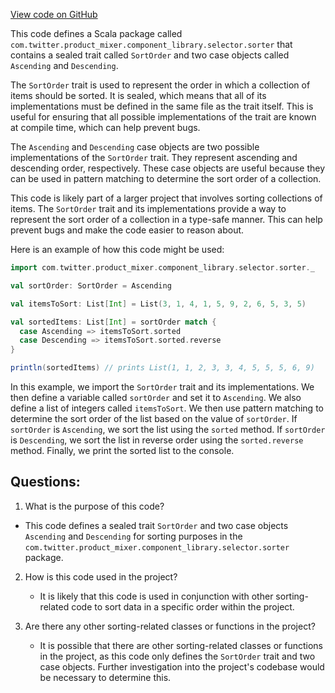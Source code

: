 [View code on GitHub](https://github.com/misbahsy/the-algorithm/product-mixer/component-library/src/main/scala/com/twitter/product_mixer/component_library/selector/sorter/SortOrder.scala)

This code defines a Scala package called `com.twitter.product_mixer.component_library.selector.sorter` that contains a sealed trait called `SortOrder` and two case objects called `Ascending` and `Descending`. 

The `SortOrder` trait is used to represent the order in which a collection of items should be sorted. It is sealed, which means that all of its implementations must be defined in the same file as the trait itself. This is useful for ensuring that all possible implementations of the trait are known at compile time, which can help prevent bugs.

The `Ascending` and `Descending` case objects are two possible implementations of the `SortOrder` trait. They represent ascending and descending order, respectively. These case objects are useful because they can be used in pattern matching to determine the sort order of a collection.

This code is likely part of a larger project that involves sorting collections of items. The `SortOrder` trait and its implementations provide a way to represent the sort order of a collection in a type-safe manner. This can help prevent bugs and make the code easier to reason about.

Here is an example of how this code might be used:

```scala
import com.twitter.product_mixer.component_library.selector.sorter._

val sortOrder: SortOrder = Ascending

val itemsToSort: List[Int] = List(3, 1, 4, 1, 5, 9, 2, 6, 5, 3, 5)

val sortedItems: List[Int] = sortOrder match {
  case Ascending => itemsToSort.sorted
  case Descending => itemsToSort.sorted.reverse
}

println(sortedItems) // prints List(1, 1, 2, 3, 3, 4, 5, 5, 5, 6, 9)
```

In this example, we import the `SortOrder` trait and its implementations. We then define a variable called `sortOrder` and set it to `Ascending`. We also define a list of integers called `itemsToSort`. We then use pattern matching to determine the sort order of the list based on the value of `sortOrder`. If `sortOrder` is `Ascending`, we sort the list using the `sorted` method. If `sortOrder` is `Descending`, we sort the list in reverse order using the `sorted.reverse` method. Finally, we print the sorted list to the console.
## Questions: 
 1. What is the purpose of this code?
   - This code defines a sealed trait `SortOrder` and two case objects `Ascending` and `Descending` for sorting purposes in the `com.twitter.product_mixer.component_library.selector.sorter` package.

2. How is this code used in the project?
   - It is likely that this code is used in conjunction with other sorting-related code to sort data in a specific order within the project.

3. Are there any other sorting-related classes or functions in the project?
   - It is possible that there are other sorting-related classes or functions in the project, as this code only defines the `SortOrder` trait and two case objects. Further investigation into the project's codebase would be necessary to determine this.